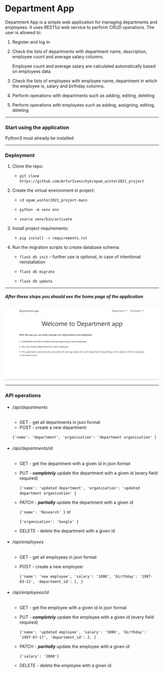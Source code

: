 # Department App

Department App is a simple web application for managing departments and employees. 
It uses RESTful web service to perform CRUD operations.
The user is allowed to:

1. Register and log in
   

2. Check the lists of departments with department name, description, employee count and average salary  columns. 
   
    Employee count and average salary are calculated automatically based on employees data
   

3. Check the lists of employees with employee name, department in which the employee is, salary and birthday columns.


4. Perform operations with departments such as adding, editing, deleting
   

5. Perform operations with employees such as adding, assigning, editing, deleting
***
### Start using the application

Python3 must already be installed
***
### Deployment

1. Clone the repo: 
   
   * `git clone https://github.com/ArturIvanichyk/epam_winter2021_project`
    
2. Create the virtual environment in project:

   * `cd epam_winter2021_project-main`

   * `python -m venv env`
   
   * `source venv/bin/activate`
   
3. Install project requirements:

   * `pip install -r requirements.txt`

4. Run the migration scripts to create database schema:
       
   * `flask db init` - further use is optional, in case of intentional reinstallation
   
   * `flask db migrate`
     
   * `flask db update`
***
##### After these steps you should see the home page of the application

![alt text](documentation/mockups/home_page.png)
***
### API operations

* ###### /api/departments

    * GET - get all departments in json format
    * POST - create a new department:
    
    `{'name': 'department', 'organisation': 'department organisation' }`

* ###### /api/departments/id

    * GET - get the department with a given id in json format
    * PUT - ***completely*** update the department with a given id (every field required)
      
      `{'name': 'updated department', 'organisation': 'updated department organisation' }`
      
    * PATCH - ***partially*** update the department with a given id
      
      `{'name': 'Research' }` or
      
      `{'organisation': 'Google' }`
      
    * DELETE - delete the department with a given id

* ###### /api/employees

    * GET - get all employees in json format
    * POST - create a new employee:
      
      `{'name': 'new employee',
        'salary': '1000',
        'birthday': '1987-03-12',
        'department_id': 1,
        }`

* ###### /api/employees/id

    * GET - get the employee with a given id in json format
    * PUT - ***completely*** update the employee with a given id (every field required)
      
      `{'name': 'updated employee',
        'salary': '3000',
        'birthday': '1997-07-17',
        'department_id': 2,
        }`
      
    * PATCH - ***partially*** update the employee with a given id
      
      `{'salary': '2000'}`
      
    * DELETE - delete the employee with a given id

